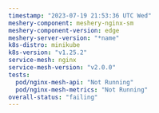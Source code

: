 ```yaml
---
timestamp: "2023-07-19 21:53:36 UTC Wed"
meshery-component: meshery-nginx-sm
meshery-component-version: edge
meshery-server-version: "*name"
k8s-distro: minikube
k8s-version: "v1.25.2"
service-mesh: nginx
service-mesh-version: "v2.0.0"
tests:
  pod/nginx-mesh-api: "Not Running"
  pod/nginx-mesh-metrics: "Not Running"
overall-status: "failing"
---
```

